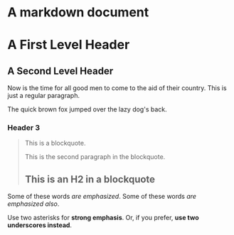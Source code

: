 # A markdown document

A First Level Header
====================

A Second Level Header
---------------------

Now is the time for all good men to come to
the aid of their country. This is just a
regular paragraph.

The quick brown fox jumped over the lazy
dog's back.

### Header 3

> This is a blockquote.
>
> This is the second paragraph in the blockquote.
>
> ## This is an H2 in a blockquote

Some of these words *are emphasized*.
Some of these words _are emphasized also_.

Use two asterisks for **strong emphasis**.
Or, if you prefer, __use two underscores instead__.
